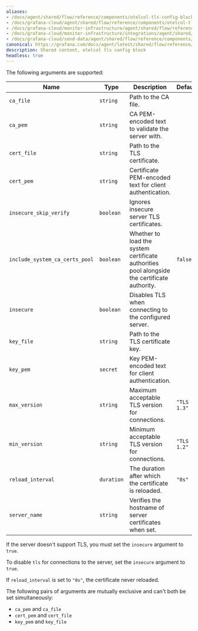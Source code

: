 ```yaml
---
aliases:
- /docs/agent/shared/flow/reference/components/otelcol-tls-config-block/
- /docs/grafana-cloud/agent/shared/flow/reference/components/otelcol-tls-config-block/
- /docs/grafana-cloud/monitor-infrastructure/agent/shared/flow/reference/components/otelcol-tls-config-block/
- /docs/grafana-cloud/monitor-infrastructure/integrations/agent/shared/flow/reference/components/otelcol-tls-config-block/
- /docs/grafana-cloud/send-data/agent/shared/flow/reference/components/otelcol-tls-config-block/
canonical: https://grafana.com/docs/agent/latest/shared/flow/reference/components/otelcol-tls-config-block/
description: Shared content, otelcol tls config block
headless: true
---
```


The following arguments are supported:

Name                           | Type       | Description                                                                                  | Default     | Required
-------------------------------|------------|----------------------------------------------------------------------------------------------|-------------|---------
`ca_file`                      | `string`   | Path to the CA file.                                                                         |             | no
`ca_pem`                       | `string`   | CA PEM-encoded text to validate the server with.                                             |             | no
`cert_file`                    | `string`   | Path to the TLS certificate.                                                                 |             | no
`cert_pem`                     | `string`   | Certificate PEM-encoded text for client authentication.                                      |             | no
`insecure_skip_verify`         | `boolean`  | Ignores insecure server TLS certificates.                                                    |             | no
`include_system_ca_certs_pool` | `boolean`  | Whether to load the system certificate authorities pool alongside the certificate authority. | `false`     | no
`insecure`                     | `boolean`  | Disables TLS when connecting to the configured server.                                       |             | no
`key_file`                     | `string`   | Path to the TLS certificate key.                                                             |             | no
`key_pem`                      | `secret`   | Key PEM-encoded text for client authentication.                                              |             | no
`max_version`                  | `string`   | Maximum acceptable TLS version for connections.                                              | `"TLS 1.3"` | no
`min_version`                  | `string`   | Minimum acceptable TLS version for connections.                                              | `"TLS 1.2"` | no
`reload_interval`              | `duration` | The duration after which the certificate is reloaded.                                        | `"0s"`      | no
`server_name`                  | `string`   | Verifies the hostname of server certificates when set.                                       |             | no

If the server doesn't support TLS, you must set the `insecure` argument to `true`.

To disable `tls` for connections to the server, set the `insecure` argument to `true`.

If `reload_interval` is set to `"0s"`, the certificate never reloaded.

The following pairs of arguments are mutually exclusive and can't both be set simultaneously:

* `ca_pem` and `ca_file`
* `cert_pem` and `cert_file`
* `key_pem` and `key_file`
